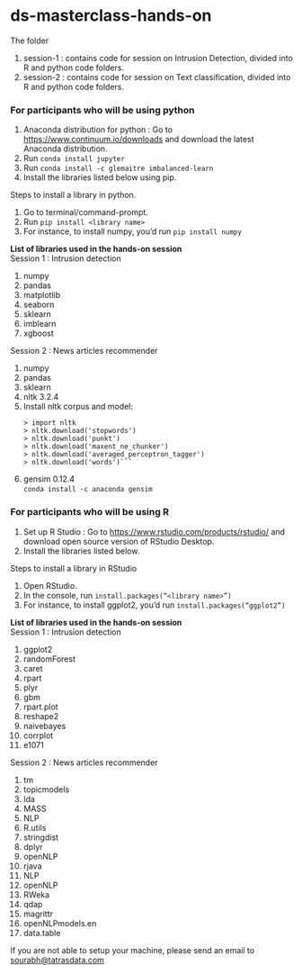 # ds-masterclass-hands-on
The folder 
1. session-1 : contains code for session on Intrusion Detection, divided into R and python code folders.
2. session-2 : contains code for session on Text classification, divided into R and python code folders.


### For participants who will be using python
1. Anaconda distribution for python : Go to https://www.continuum.io/downloads and download the latest Anaconda distribution.
2. Run `conda install jupyter`
3. Run `conda install -c glemaitre imbalanced-learn`
4. Install the libraries listed below using pip. 

Steps to install a library in python.
1. Go to terminal/command-prompt.
2. Run ```pip install <library name>```
3. For instance, to install numpy, you’d run ```pip install numpy```

**List of libraries used in the hands-on session**  
Session 1 :  Intrusion detection
1. numpy
2. pandas
3. matplotlib
4. seaborn
5. sklearn
6. imblearn
7. xgboost  

Session 2 : News articles recommender
1. numpy
2. pandas
3. sklearn
4. nltk 3.2.4
5. Install nltk corpus and model:  
   ```$ python
   > import nltk
   > nltk.download('stopwords')
   > nltk.download('punkt')
   > nltk.download('maxent_ne_chunker')
   > nltk.download('averaged_perceptron_tagger')
   > nltk.download('words')```
6. gensim 0.12.4  
   ```conda install -c anaconda gensim ```

### For participants who will be using R
1. Set up R Studio : Go to  https://www.rstudio.com/products/rstudio/ and download open source version of RStudio Desktop.
2. Install the libraries listed below. 

Steps to install a library in RStudio
1. Open RStudio.
2. In the console, run ```install.packages(“<library name>”)```
3. For instance, to install ggplot2, you’d run ```install.packages(“ggplot2”)```  


**List of libraries used in the hands-on session**  
Session 1 :  Intrusion detection
1. ggplot2
2. randomForest
3. caret
4. rpart
5. plyr
6. gbm
7. rpart.plot
8. reshape2
9. naivebayes
10. corrplot
11. e1071  

Session 2 : News articles recommender
1. tm
2. topicmodels
3. lda
4. MASS
5. NLP
6. R.utils
7. stringdist
8. dplyr
9. openNLP
10. rjava
11. NLP
12. openNLP
13. RWeka
14. qdap
15. magrittr
16. openNLPmodels.en
17. data.table



If you are not able to setup your machine, please send an email to sourabh@tatrasdata.com

